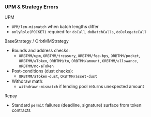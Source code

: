 ### UPM & Strategy Errors

UPM
- `UPM/len-mismatch` when batch lengths differ
- `onlyRole(POCKET)` required for `doCall`, `doBatchCalls`, `doDelegateCall`

BaseStrategy / OrbtMMStrategy
- Bounds and address checks:
  - `ORBTMM/upm`, `ORBTMM/treasury`, `ORBTMM/fee-bps`, `ORBTMM/pocket`, `ORBTMM/aToken`, `ORBTMM/to`, `ORBTMM/amount`, `ORBTMM/allowance`, `ORBTMM/no-aToken`
- Post-conditions (dust checks):
  - `ORBTMM/aToken-dust`, `ORBTMM/asset-dust`
- Withdraw math:
  - `withdrawn-mismatch` if lending pool returns unexpected amount

Repay
- Standard `permit` failures (deadline, signature) surface from token contracts
